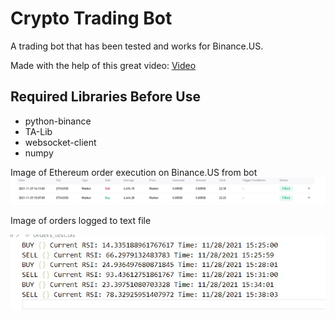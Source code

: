 # Crypto Trading Bot

<p>A trading bot that has been tested and works for Binance.US.
<p>
<p>
Made with the help of this great video:
<a href="https://www.youtube.com/watch?v=GdlFhF6gjKo">Video</a>
<p>

## Required Libraries Before Use
<ul>
<li>python-binance</li>
<li>TA-Lib</li>
<li>websocket-client</li>
<li>numpy</li>
</ul>


<p>Image of Ethereum order execution on Binance.US from bot
<img src="./images/eth_order_execution.jpg" alt="order img"></p>

<p>Image of orders logged to text file</p>
<img src="./images/order_log.jpg" alt="order img">